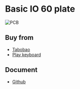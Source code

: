 # Basic IO 60 plate

![PCB](https://img.alicdn.com/imgextra/imgextra/i1/51502588/O1CN01cg1AqR1UzLYSVTMo4_!!51502588.jpg?time=1567572551)

## Buy from
- [Tabobao](https://item.taobao.com/item.htm?spm=a1z0k.7628869.0.0.1b6265d7LlevJx&id=611933113439&_u=t2dmg8j26111)
- [Play keyboard](https://play-keyboard.store/products/bioi-g60ble-pcb-default-version-custom-60-bluetooth-pcb?variant=29518390263926)

## Document
- [Github](https://scottywei.github.io/bioi-g60ble/)
